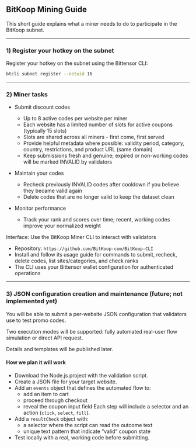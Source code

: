 ## BitKoop Mining Guide

This short guide explains what a miner needs to do to participate in the BitKoop subnet.

---

### 1) Register your hotkey on the subnet

Register your hotkey on the subnet using the Bittensor CLI:

```sh
btcli subnet register --netuid 16
```

---

### 2) Miner tasks

- Submit discount codes
  - Up to 8 active codes per website per miner
  - Each website has a limited number of slots for active coupons (typically 15 slots)
  - Slots are shared across all miners - first come, first served
  - Provide helpful metadata where possible: validity period, category, country, restrictions, and product URL (same domain)
  - Keep submissions fresh and genuine; expired or non-working codes will be marked INVALID by validators

- Maintain your codes
  - Recheck previously INVALID codes after cooldown if you believe they became valid again
  - Delete codes that are no longer valid to keep the dataset clean

- Monitor performance
  - Track your rank and scores over time; recent, working codes improve your normalized weight

Interface: Use the BitKoop Miner CLI to interact with validators

- Repository: `https://github.com/BitKoop-com/BitKoop-CLI`
- Install and follow its usage guide for commands to submit, recheck, delete codes, list sites/categories, and check ranks
- The CLI uses your Bittensor wallet configuration for authenticated operations

---

### 3) JSON configuration creation and maintenance (future; not implemented yet)

You will be able to submit a per-website JSON configuration that validators use to test promo codes.

Two execution modes will be supported: fully automated real-user flow simulation or direct API request.

Details and templates will be published later.

#### How we plan it will work

- Download the Node.js project with the validation script.
- Create a JSON file for your target website.
- Add an `events` object that defines the automated flow to:
  - add an item to cart
  - proceed through checkout
  - reveal the coupon input field
  Each step will include a selector and an action (`click`, `select`, `fill`).
- Add a `resultCheck` object with:
  - a selector where the script can read the outcome text
  - unique text pattern that indicate “valid” coupon state
- Test locally with a real, working code before submitting.


